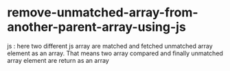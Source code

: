 # remove-unmatched-array-from-another-parent-array-using-js
js : here two different js array are matched and fetched unmatched array element as an array. That means two array  compared and finally unmatched array element are return as an array
